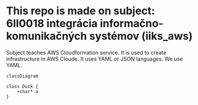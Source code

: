 # This repo is made on subject: 6II0018 integrácia informačno-komunikačných systémov (iiks_aws)

Subject teaches AWS Cloudformation service. It is used to create infrastructure in AWS Cloude. It uses YAML or JSON languages. We use YAML.

```mermaid
classDiagram

class Duck {
    +char* a
}
```